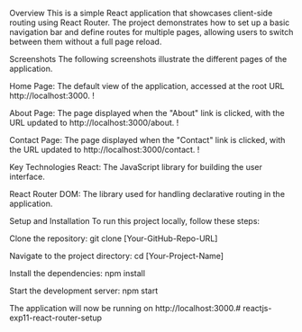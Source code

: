 Overview This is a simple React application that showcases client-side routing using React Router. The project demonstrates how to set up a basic navigation bar and define routes for multiple pages, allowing users to switch between them without a full page reload.

Screenshots The following screenshots illustrate the different pages of the application.

Home Page: The default view of the application, accessed at the root URL http://localhost:3000. !

About Page: The page displayed when the "About" link is clicked, with the URL updated to http://localhost:3000/about. !

Contact Page: The page displayed when the "Contact" link is clicked, with the URL updated to http://localhost:3000/contact. !

Key Technologies React: The JavaScript library for building the user interface.

React Router DOM: The library used for handling declarative routing in the application.

Setup and Installation To run this project locally, follow these steps:

Clone the repository: git clone [Your-GitHub-Repo-URL]

Navigate to the project directory: cd [Your-Project-Name]

Install the dependencies: npm install

Start the development server: npm start

The application will now be running on http://localhost:3000.# reactjs-exp11-react-router-setup
